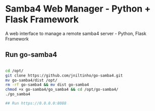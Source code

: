 # Samba4 Web Manager - Python + Flask Framework
A web interface to manage a remote samba4 server - Python, Flask Framework


## Run go-samba4

```bash

cd /opt/
git clone https://github.com/jniltinho/go-samba4.git
mv go-samba4/dist /opt/
rm -rf go-samba4 && mv dist go-samba4
chmod +x go-samba4/go_samba4 && cd /opt/go-samba4/
./go_samba4

## Run https://0.0.0.0:8088

```
